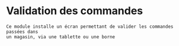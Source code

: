 # Validation des commandes


    Ce module installe un écran permettant de valider les commandes passées dans
    un magasin, via une tablette ou une borne
  
